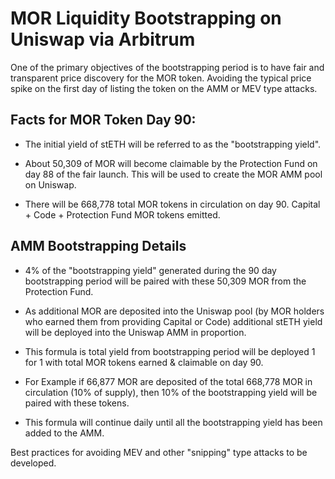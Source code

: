 # MOR Liquidity Bootstrapping on Uniswap via Arbitrum

One of the primary objectives of the bootstrapping period is to have fair and transparent price discovery for the MOR token. 
Avoiding the typical price spike on the first day of listing the token on the AMM or MEV type attacks.

## **Facts for MOR Token Day 90:**
- The initial yield of stETH will be referred to as the "bootstrapping yield".

- About 50,309 of MOR will become claimable by the Protection Fund on day 88 of the fair launch. This will be used to create the MOR AMM pool on Uniswap.

- There will be 668,778 total MOR tokens in circulation on day 90. Capital + Code + Protection Fund MOR tokens emitted.

## **AMM Bootstrapping Details**

- 4% of the "bootstrapping yield" generated during the 90 day bootstrapping period will be paired with these 50,309 MOR from the Protection Fund.

- As additional MOR are deposited into the Uniswap pool (by MOR holders who earned them from providing Capital or Code) additional stETH yield will be deployed into the Uniswap AMM in proportion.

- This formula is total yield from bootstrapping period will be deployed 1 for 1 with total MOR tokens earned & claimable on day 90.

- For Example if 66,877 MOR are deposited of the total 668,778 MOR in circulation (10% of supply), then 10% of the bootstrapping yield will be paired with these tokens. 

- This formula will continue daily until all the bootstrapping yield has been added to the AMM.

Best practices for avoiding MEV and other "snipping" type attacks to be developed.
